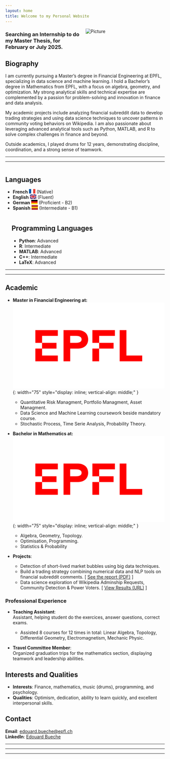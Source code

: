 ```yaml
---
layout: home
title: Welcome to my Personal Website
---
```



<img src="{{ site.baseurl }}/assets/img/pic3.jpeg" alt="Picture" style="width: 250px; float: right; margin: 0 0 20px 20px;">

### Searching an Internship to do my Master Thesis, for February or July 2025.


## Biography

I am currently pursuing a Master’s degree in Financial Engineering at EPFL, specializing in data science and machine learning. I hold a Bachelor’s degree in Mathematics from EPFL, with a focus on algebra, geometry, and optimization. My strong analytical skills and technical expertise are complemented by a passion for problem-solving and innovation in finance and data analysis.

My academic projects include analyzing financial subreddit data to develop trading strategies and using data science techniques to uncover patterns in community voting behaviors on Wikipedia. I am also passionate about leveraging advanced analytical tools such as Python, MATLAB, and R to solve complex challenges in finance and beyond.

Outside academics, I played drums for 12 years, demonstrating discipline, coordination, and a strong sense of teamwork.

---
---

<div style="display: flex; justify-content: space-between;">

  <div style="flex: 1; margin-right: 20px;">
    <h2>Languages</h2>
    <ul>
      <li><strong>French</strong> 
        <svg width="20" height="14" xmlns="http://www.w3.org/2000/svg">
          <rect width="20" height="14" fill="#0055A4"/>
          <rect x="6.67" width="6.66" height="14" fill="#FFF"/>
          <rect x="13.33" width="6.67" height="14" fill="#EF4135"/>
        </svg> 
        (Native)
      </li>
      <li><strong>English</strong> 
        <svg width="20" height="14" xmlns="http://www.w3.org/2000/svg">
          <rect width="20" height="14" fill="#00247D"/>
          <path d="M0,0 L20,14 M0,14 L20,0" stroke="#FFF" stroke-width="2"/>
          <path d="M0,7 L20,7 M10,0 L10,14" stroke="#FFF" stroke-width="4"/>
          <path d="M0,0 L20,14 M0,14 L20,0" stroke="#CF142B" stroke-width="1"/>
          <path d="M0,7 L20,7 M10,0 L10,14" stroke="#CF142B" stroke-width="2"/>
        </svg> 
        (Fluent)
      </li>
      <li><strong>German</strong> 
        <svg width="20" height="14" xmlns="http://www.w3.org/2000/svg">
          <rect width="20" height="4.67" fill="#000"/>
          <rect y="4.67" width="20" height="4.67" fill="#D00"/>
          <rect y="9.34" width="20" height="4.66" fill="#FFCE00"/>
        </svg> 
        (Proficient - B2)
      </li>
      <li><strong>Spanish</strong> 
        <svg width="20" height="14" xmlns="http://www.w3.org/2000/svg">
          <rect width="20" height="4.67" fill="#AA151B"/>
          <rect y="4.67" width="20" height="4.67" fill="#F1BF00"/>
          <rect y="9.34" width="20" height="4.66" fill="#AA151B"/>
        </svg> 
        (Intermediate - B1)
      </li>
    </ul>
  </div>

</div>





<div style="flex: 1; margin-left: 20px;">
<h2>Programming Languages</h2>
<ul>
  <li><strong>Python</strong>: Advanced</li>
  <li><strong>R</strong>: Intermediate</li>
  <li><strong>MATLAB</strong>: Advanced</li>
  <li><strong>C++</strong>: Intermediate</li>
  <li><strong>LaTeX</strong>: Advanced</li>
</ul>
</div>

---
---

## Academic

- **Master in Financial Engineering at:** ![](/assets/img/logo.png){: width="75" style="display: inline; vertical-align: middle;" }
  - Quantitative Risk Managment, Portfolio Managment, Asset Managment.
  - Data Science and Machine Learning coursework beside mandatory course.
  - Stochastic Process, Time Serie Analysis, Probability Theory.

- **Bachelor in Mathematics at:** ![](/assets/img/logo.png){: width="75" style="display: inline; vertical-align: middle;" }
  - Algebra, Geometry, Topology.
  - Optimisation, Programming.
  - Statistics & Probability

- **Projects**:

  - Detection of short-lived market bubbles using big data techniques.
  - Build a trading strategy combining numerical data and NLP tools on financial subreddit comments.
[  [See the report (PDF)](/assets/files/ML_project.pdf) ]
  - Data science exploration of Wikipedia Adminship Requests, Community Detection & Power Voters.   [ [View Results (URL)](https://epfl-ada.github.io/ada-2024-project-supercoolteamname2024/) ]


### Professional Experience

- **Teaching Assistant**:  
  Assistant, helping student do the exercices, answer questions, correct exams.  

  - Assisted 8 courses for 12 times in total: Linear Algebra, Topology, Differential Geometry, Electromagnetism, Mechanic Physic.

- **Travel Committee Member**:  
  Organized graduation trips for the mathematics section, displaying teamwork and leadership abilities.

## Interests and Qualities

- **Interests**: Finance, mathematics, music (drums), programming, and psychology.
- **Qualities**: Optimism, dedication, ability to learn quickly, and excellent interpersonal skills.

## Contact

**Email**: edouard.bueche@epfl.ch  
**LinkedIn**: [Edouard Bueche](https://linkedin.com/in/edouard-bueche-941800332)  

---
---
---
